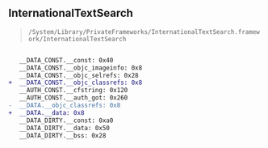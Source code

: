 ## InternationalTextSearch

> `/System/Library/PrivateFrameworks/InternationalTextSearch.framework/InternationalTextSearch`

```diff

   __DATA_CONST.__const: 0x40
   __DATA_CONST.__objc_imageinfo: 0x8
   __DATA_CONST.__objc_selrefs: 0x28
+  __DATA_CONST.__objc_classrefs: 0x8
   __AUTH_CONST.__cfstring: 0x120
   __AUTH_CONST.__auth_got: 0x260
-  __DATA.__objc_classrefs: 0x8
+  __DATA.__data: 0x8
   __DATA_DIRTY.__const: 0xa0
   __DATA_DIRTY.__data: 0x50
   __DATA_DIRTY.__bss: 0x28

```
